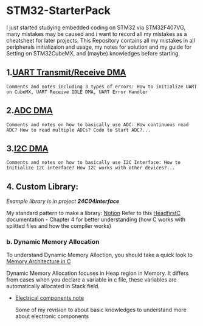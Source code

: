 # STM32-StarterPack


I just started studying embedded coding on STM32 via STM32F407VG, many mistakes may be caused and i want to record all my mistakes as a cheatsheet for later projects. This Repository contains all my mistakes in all peripherals initializaion and usage, my notes for solution and my guide for Setting on STM32CubeMX, and (maybe) knowledges before starting.

## 1.[UART Transmit/Receive DMA](UART.md)

	Comments and notes including 3 types of errors: How to initialize UART on CubeMX, UART Receive IDLE DMA, UART Error Handler 

## 2.[ADC DMA](ADC.md)

	Comments and notes on how to basically use ADC: How continuous read ADC? How to read multiple ADCs? Code to Start ADC?...

## 3.[I2C DMA](I2C.md)

	Comments and notes on how to basically use I2C Interface: How to Initialize I2C interface? How I2C works with other devices?...

## 4. Custom Library: 
*Example library is in project **24C04interface***

My standard pattern to make a library: [Notion](https://fortunate-smash-efc.notion.site/Embedded-Programing-1ce6e9d260744f34bc9a1285a08cb28a)
Refer to this [HeadfirstC](http://karadev.net/uroci/filespdf/files/head-first-c-o-reilly-david-grifffiths-dawn-griffiths.pdf) documentation - Chapter 4 for better understanding (how C works with splitted files and how the compiler works)

### b. Dynamic Memory Allocation 

To understand Dynamic Memory Alloction, you should take a quick look to [Memory Architecture in C](https://www.facebook.com/truonggiang.deviot.vn/videos/1305159089970607)

Dynamic Memory Allocation focuses in Heap region in Memory. It differs from cases when you declare a variable in c file, these variables are automatically allocated in Stack field.

- [Electrical components note](Electricalcomponents.md)
	
	Some of my revision to about basic knowledges to understand more about electronic components
